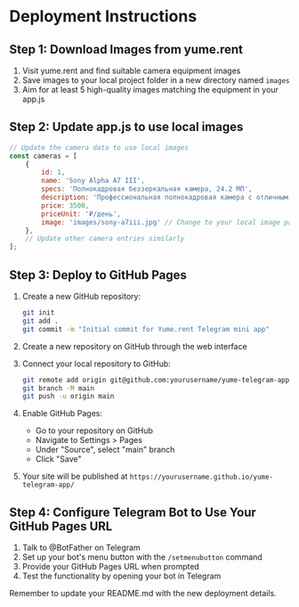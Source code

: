# Deployment Instructions

## Step 1: Download Images from yume.rent

1. Visit yume.rent and find suitable camera equipment images
2. Save images to your local project folder in a new directory named `images`
3. Aim for at least 5 high-quality images matching the equipment in your app.js

## Step 2: Update app.js to use local images

```javascript
// Update the camera data to use local images
const cameras = [
    {
        id: 1,
        name: 'Sony Alpha A7 III',
        specs: 'Полнокадровая беззеркальная камера, 24.2 МП',
        description: 'Профессиональная полнокадровая камера с отличным качеством изображения и видео 4K.',
        price: 3500,
        priceUnit: '₽/день',
        image: 'images/sony-a7iii.jpg' // Change to your local image path
    },
    // Update other camera entries similarly
];
```

## Step 3: Deploy to GitHub Pages

1. Create a new GitHub repository:
   ```bash
   git init
   git add .
   git commit -m "Initial commit for Yume.rent Telegram mini app"
   ```

2. Create a new repository on GitHub through the web interface

3. Connect your local repository to GitHub:
   ```bash
   git remote add origin git@github.com:yourusername/yume-telegram-app.git
   git branch -M main
   git push -u origin main
   ```

4. Enable GitHub Pages:
   - Go to your repository on GitHub
   - Navigate to Settings > Pages
   - Under "Source", select "main" branch
   - Click "Save"

5. Your site will be published at `https://yourusername.github.io/yume-telegram-app/`

## Step 4: Configure Telegram Bot to Use Your GitHub Pages URL

1. Talk to @BotFather on Telegram
2. Set up your bot's menu button with the `/setmenubutton` command
3. Provide your GitHub Pages URL when prompted
4. Test the functionality by opening your bot in Telegram

Remember to update your README.md with the new deployment details. 